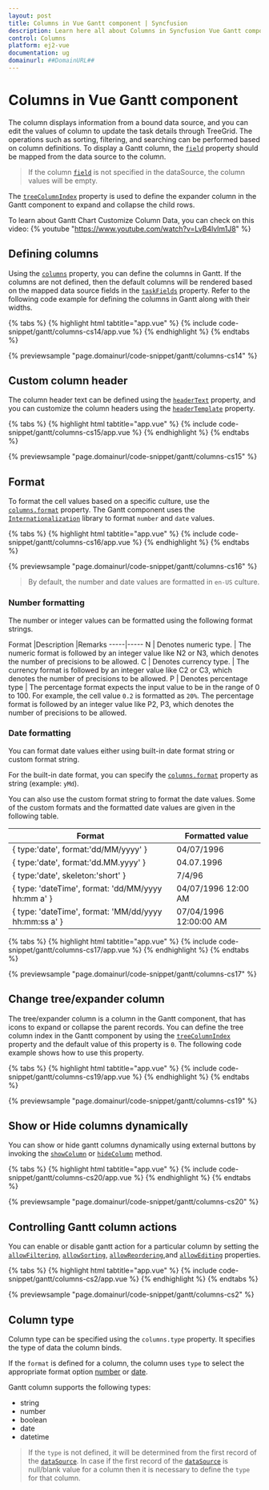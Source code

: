 ```yaml
---
layout: post
title: Columns in Vue Gantt component | Syncfusion
description: Learn here all about Columns in Syncfusion Vue Gantt component of Syncfusion Essential JS 2 and more.
control: Columns 
platform: ej2-vue
documentation: ug
domainurl: ##DomainURL##
---
```


# Columns in Vue Gantt component

The column displays information from a bound data source, and you can edit the values of column to update the task details through TreeGrid. The operations such as sorting, filtering, and searching can be performed based on column definitions. To display a Gantt column, the [`field`](https://ej2.syncfusion.com/vue/documentation/api/gantt/column/#field) property should be mapped from the data source to the column.

> If the column [`field`](https://ej2.syncfusion.com/vue/documentation/api/gantt/column/#field) is not specified in the dataSource, the column values will be empty.

The [`treeColumnIndex`](https://ej2.syncfusion.com/vue/documentation/api/gantt/#treecolumnindex) property is used to define the expander column in the Gantt component to expand and collapse the child rows.

To learn about Gantt Chart Customize Column Data, you can check on this video:
{% youtube "https://www.youtube.com/watch?v=LvB4lvlm1J8" %}

## Defining columns

Using the [`columns`](https://ej2.syncfusion.com/vue/documentation/api/gantt/#columns) property, you can define the columns in Gantt. If the columns are not defined, then the default columns will be rendered based on the mapped data source fields in the [`taskFields`](https://ej2.syncfusion.com/vue/documentation/api/gantt/#taskfields) property. Refer to the following code example for defining the columns in Gantt along with their widths.

{% tabs %}
{% highlight html tabtitle="app.vue" %}
{% include code-snippet/gantt/columns-cs14/app.vue %}
{% endhighlight %}
{% endtabs %}
        
{% previewsample "page.domainurl/code-snippet/gantt/columns-cs14" %}

## Custom column header

The column header text can be defined using the [`headerText`](https://ej2.syncfusion.com/vue/documentation/api/gantt/column/#headertext) property, and you can customize the column headers using the [`headerTemplate`](https://ej2.syncfusion.com/vue/documentation/api/gantt/column/#headertemplate) property.

{% tabs %}
{% highlight html tabtitle="app.vue" %}
{% include code-snippet/gantt/columns-cs15/app.vue %}
{% endhighlight %}
{% endtabs %}
        
{% previewsample "page.domainurl/code-snippet/gantt/columns-cs15" %}

## Format

To format the cell values based on a specific culture, use the [`columns.format`](https://ej2.syncfusion.com/vue/documentation/api/gantt/column/#format) property. The Gantt component uses the [`Internationalization`](../../common/internationalization/) library to format `number` and `date` values.

{% tabs %}
{% highlight html tabtitle="app.vue" %}
{% include code-snippet/gantt/columns-cs16/app.vue %}
{% endhighlight %}
{% endtabs %}
        
{% previewsample "page.domainurl/code-snippet/gantt/columns-cs16" %}

> By default, the number and date values are formatted in `en-US` culture.

### Number formatting

The number or integer values can be formatted using the following format strings.

Format |Description |Remarks
-----|-----
N | Denotes numeric type. | The numeric format is followed by an integer value like N2 or N3, which denotes the number of precisions to be allowed.
C | Denotes currency type. | The currency format is followed by an integer value like C2 or C3, which denotes the number of precisions to be allowed.
P | Denotes percentage type | The percentage format expects the input value to be in the range of 0 to 100. For example, the cell value `0.2` is formatted as `20%`. The percentage format is followed by an integer value like P2, P3, which denotes the number of precisions to be allowed.

### Date formatting

You can format date values either using built-in date format string or custom format string.

For the built-in date format, you can specify the [`columns.format`](https://ej2.syncfusion.com/vue/documentation/api/gantt/column/#format) property as string (example: `yMd`).

You can also use the custom format string to format the date values. Some of the custom formats and the formatted date values are given in the following table.

Format | Formatted value
-----|-----
{ type:'date', format:'dd/MM/yyyy' } | 04/07/1996
{ type:'date', format:'dd.MM.yyyy' } | 04.07.1996
{ type:'date', skeleton:'short' } | 7/4/96
{ type: 'dateTime', format: 'dd/MM/yyyy hh:mm a' } | 04/07/1996 12:00 AM
{ type: 'dateTime', format: 'MM/dd/yyyy hh:mm:ss a' } | 07/04/1996 12:00:00 AM

{% tabs %}
{% highlight html tabtitle="app.vue" %}
{% include code-snippet/gantt/columns-cs17/app.vue %}
{% endhighlight %}
{% endtabs %}
        
{% previewsample "page.domainurl/code-snippet/gantt/columns-cs17" %}

## Change tree/expander column

The tree/expander column is a column in the Gantt component, that has icons to expand or collapse the parent records. You can define the tree column index in the Gantt component by using the [`treeColumnIndex`](https://ej2.syncfusion.com/vue/documentation/api/gantt/#treecolumnindex) property and the default value of this property is `0`. The following code example shows how to use this property.

{% tabs %}
{% highlight html tabtitle="app.vue" %}
{% include code-snippet/gantt/columns-cs19/app.vue %}
{% endhighlight %}
{% endtabs %}
        
{% previewsample "page.domainurl/code-snippet/gantt/columns-cs19" %}

## Show or Hide columns dynamically

You can show or hide gantt columns dynamically using external buttons by invoking the [`showColumn`](https://ej2.syncfusion.com/vue/documentation/api/gantt/#showcolumn) or [`hideColumn`](https://ej2.syncfusion.com/vue/documentation/api/gantt/#hidecolumn) method.

{% tabs %}
{% highlight html tabtitle="app.vue" %}
{% include code-snippet/gantt/columns-cs20/app.vue %}
{% endhighlight %}
{% endtabs %}
        
{% previewsample "page.domainurl/code-snippet/gantt/columns-cs20" %}

## Controlling Gantt column actions

You can enable or disable gantt action for a particular column by setting the [`allowFiltering`](https://ej2.syncfusion.com/vue/documentation/api/gantt/#allowfiltering), [`allowSorting`](https://ej2.syncfusion.com/vue/documentation/api/gantt/#allowsorting), [`allowReordering`](https://ej2.syncfusion.com/vue/documentation/api/gantt/#allowreordering),and [`allowEditing`](https://ej2.syncfusion.com/vue/documentation/api/gantt/#editsettings) properties.

{% tabs %}
{% highlight html tabtitle="app.vue" %}
{% include code-snippet/gantt/columns-cs2/app.vue %}
{% endhighlight %}
{% endtabs %}
        
{% previewsample "page.domainurl/code-snippet/gantt/columns-cs2" %}

## Column type

Column type can be specified using the `columns.type` property. It specifies the type of data the column binds.

If the `format` is defined for a column, the column uses `type` to select the appropriate format option [number](https://ej2.syncfusion.com/vue/documentation/common/internationalization/#number-formatting) or [date](https://ej2.syncfusion.com/vue/documentation/common/internationalization/#manipulating-datetime).

Gantt column supports the following types:
* string
* number
* boolean
* date
* datetime

> If the `type` is not defined, it will be determined from the first record of the [`dataSource`](https://ej2.syncfusion.com/vue/documentation/api/gantt/#datasource).
> In case if the first record of the [`dataSource`](https://ej2.syncfusion.com/vue/documentation/api/gantt/#datasource) is null/blank value for a column then it is necessary to define the `type` for that column.